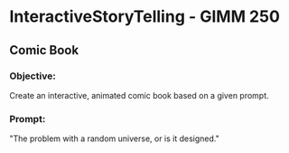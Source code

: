 # InteractiveStoryTelling - GIMM 250
## Comic Book

### Objective:
Create an interactive, animated comic book based on a given prompt. 

### Prompt:
"The problem with a random universe, or is it designed."
